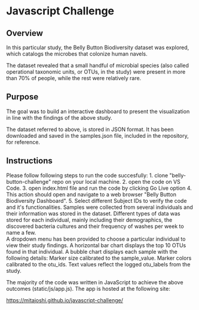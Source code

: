 # Javascript Challenge

## Overview
In this particular study, the Belly Button Biodiversity dataset was explored, which catalogs the microbes that colonize human navels.

The dataset revealed that a small handful of microbial species (also called operational taxonomic units, or OTUs, in the study) were present in more than 70% of people, while the rest were relatively rare.


## Purpose

The goal was to build an interactive dashboard to present the visualization in line with the findings of the above study. 

The dataset referred to above, is stored in JSON format. It has been downloaded and saved in the samples.json file, included in the repository, for reference. 

## Instructions
Please follow following steps to run the code succesfully:
    1. clone "belly-button-challenge" repo on your local machine.
    2. open the code on VS Code.
    3. open index.html file and run the code by clicking Go Live option
    4. This action should open and navigate to a web browser "Belly Button Biodiversity Dashboard".
    5. Select different Subject IDs to verify the code and it's functionalities.
Samples were collected from several individuals and their information was stored in the dataset. Different types of data was stored for each individual, mainly including their demographics, the discovered bacteria cultures and their frequency of washes per week to name a few.  
 A dropdown menu has been provided to choose a particular individual to view their study findings. A horizontal bar chart displays the top 10 OTUs found in that individual. A bubble chart displays each sample with the following details:
Marker size  calibrated to the sample_value.
Marker colors calibrated to the otu_ids.
Text values reflect the logged otu_labels from the study.

 The majority of the code was written in JavaScript to achieve the above outcomes (static/js/app.js). The app is hosted at the following site:

https://mitajoshi.github.io/javascript-challenge/
